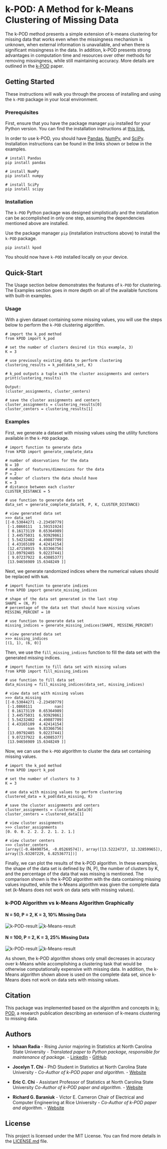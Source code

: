 # k-POD: A Method for k-Means Clustering of Missing Data

The k-POD method presents a simple extension of k-means clustering for missing data that works even when the missingness mechanism is unknown, when external information is unavailable, and when there is significant missingness in the data. In addition, k-POD presents strong advantages in computation time and resources over other methods for removing missingness, while still maintaining accuracy. More details are outlined in the [k-POD](https://www.tandfonline.com/doi/abs/10.1080/00031305.2015.1086685) paper.

## Getting Started

These instructions will walk you through the process of installing and using the ```k-POD``` package in your local environment.

### Prerequisites

First, ensure that you have the package manager ```pip``` installed for your Python version. You can find the installation instructions at <a href="https://pip.pypa.io/en/stable/installing/">this link.</a>

In order to use k-POD, you should have <a href="https://pandas.pydata.org/getting_started.html">Pandas</a>, <a href="https://scipy.org/install.html">NumPy</a>, and <a href="https://scipy.org/install.html">SciPy</a>. Installation instructions can be found in the links shown or below in the examples. 

```
# install Pandas
pip install pandas

# install NumPy
pip install numpy

# install SciPy
pip install scipy
```

### Installation

The ```k-POD``` Python package was designed simplistically and the installation can be accomplished in only one step, assuming the dependencies mentioned above are installed.

Use the package manager ```pip``` (installation instructions above) to install the ```k-POD``` package.

```
pip install kpod
```

You should now have ```k-POD``` installed locally on your device.

## Quick-Start

The Usage section below demonstrates the features of ```k-POD``` for clustering. The Examples section goes in more depth on all of the available functions with built-in examples.

### Usage 

With a given dataset containing some missing values, you will use the steps below to perform the ```k-POD``` clustering algorithm.

```
# import the k_pod method
from kPOD import k_pod

# set the number of clusters desired (in this example, 3)
K = 3

# use previously existing data to perform clustering
clustering_results = k_pod(data_set, K)

# k_pod outputs a tuple with the cluster assignments and centers
print(clustering_results)

Output:
(cluster_assignments, cluster_centers)

# save the cluster assignments and centers
cluster_assignments = clustering_results[0]
cluster_centers = clustering_results[1]
```

### Examples

First, we generate a dataset with missing values using the utility functions available in the ```k-POD``` package.

```
# import function to generate data
from kPOD import generate_complete_data

# number of observations for the data
N = 10
# number of features/dimensions for the data
P = 2
# number of clusters the data should have
K = 3
# distance between each cluster
CLUSTER_DISTANCE = 5

# use function to generate data set
data_set = generate_complete_data(N, P, K, CLUSTER_DISTANCE)

# view generated data set
>>> data_set
[[-0.53044271 -2.23450779]
 [-1.0860111   1.59151924]
 [ 0.16173119  0.65364989]
 [ 3.44575031  6.93929861]
 [ 5.54232482  4.49887709]
 [ 4.43165189  4.42414154]
 [12.47158915  9.83366756]
 [13.09792485  9.02237441]
 [ 9.07237922  8.43085377]
 [13.94656989 15.6348249 ]]
```

Next, we generate randomized indices where the numerical values should be replaced with ```NaN```.

```
# import function to generate indices
from kPOD import generate_missing_indices

# shape of the data set generated in the last step
SHAPE = (N, P)
# percentage of the data set that should have missing values
MISSING_PERCENT = 10

# use function to generate data set
missing_indices = generate_missing_indices(SHAPE, MISSING_PERCENT)

# view generated data set
>>> missing_indices
[(1, 1), (6, 0)]
```

Then, we use the ```fill_missing_indices``` function to fill the data set with the generated missing indices.

```
# import function to fill data set with missing values
from kPOD import fill_missing_indices

# use function to fill data set
data_missing = fill_missing_indices(data_set, missing_indices)

# view data set with missing values
>>> data_missing
[[-0.53044271 -2.23450779]
 [-1.0860111          nan]
 [ 0.16173119  0.65364989]
 [ 3.44575031  6.93929861]
 [ 5.54232482  4.49887709]
 [ 4.43165189  4.42414154]
 [        nan  9.83366756]
 [13.09792485  9.02237441]
 [ 9.07237922  8.43085377]
 [13.94656989 15.6348249 ]]
```

Now, we can use the ```k-POD``` algorithm to cluster the data set containing missing values.

```
# import the k_pod method
from kPOD import k_pod

# set the number of clusters to 3
K = 3

# use data with missing values to perform clustering
clustered_data = k_pod(data_missing, K)

# save the cluster assignments and centers
cluster_assignments = clustered_data[0]
cluster_centers = clustered_data[1]

# view cluster assignments
>>> cluster_assignments
[0. 0. 0. 2. 2. 2. 2. 1. 2. 1.]

# view cluster centers
>>> cluster_centers
[array([-0.48490754, -0.05269574]), array([13.52224737, 12.32859965]), array([5.63207229, 6.82536771])]
```

Finally, we can plot the results of the k-POD algorithm. In these examples, the shape of the data set is defined by (N, P), the number of clusters by K, and the percentage of the data that was missing is mentioned. The comparison shown is the k-POD algorithm with the data containing missing values inputted, while the k-Means algorithm was given the complete data set (k-Means does not work on data sets with missing values).

### k-POD Algorithm vs k-Means Algorithm Graphically

#### N = 50, P = 2, K = 3, 10% Missing Data

![k-POD-result](https://github.com/iiradia/kPOD/blob/master/images/kPODExample1.JPG) ![k-Means-result](https://github.com/iiradia/kPOD/blob/master/images/kMeansExample1.JPG)

#### N = 100, P = 2, K = 3, 25% Missing Data

![k-POD-result](https://github.com/iiradia/kPOD/blob/master/images/kPODExample2.JPG) ![k-Means-result](https://github.com/iiradia/kPOD/blob/master/images/kMeansExample2.JPG)

As shown, the k-POD algorithm shows only small decreases in accuracy over k-Means while accomplishing a clustering task that would be otherwise computationally expensive with missing data. In addition, the k-Means algorithm shown above is used on the complete data set, since k-Means does not work on data sets with missing values.

## Citation

This package was implemented based on the algorithm and concepts in [k-POD](https://www.tandfonline.com/doi/abs/10.1080/00031305.2015.1086685), a research publication describing an extension of k-means clustering to missing data.

## Authors

* **Ishaan Radia** - Rising Junior majoring in Statistics at North Carolina State University - *Translated paper to Python package, responsible for maintenance of package.* - [LinkedIn](https://linkedin.com/in/ishaan-radia) - [GitHub](https://github.com/iiradia)

* **Jocelyn T. Chi** - PhD Student in Statistics at North Carolina State University - *Co-Author of k-POD paper and algorithm.* - [Website](https://jocelynchi.com/)

* **Eric C. Chi** - Assistant Professor of Statistics at North Carolina State University *Co-Author of k-POD paper and algorithm.* - [Website](http://www.ericchi.com/)

* **Richard G. Baraniuk** - Victor E. Cameron Chair of Electrical and Computer Engineering at Rice University - *Co-Author of k-POD paper and algorithm.* - [Website](https://richb.rice.edu)

## License

This project is licensed under the MIT License. You can find more details in the [LICENSE.md](https://github.com/iiradia/kPOD/blob/master/LICENSE.md) file.
